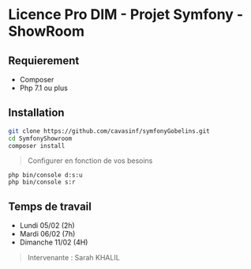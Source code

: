Licence Pro DIM - Projet Symfony - ShowRoom
==================================

## Requierement

* Composer 
* Php 7.1 ou plus

## Installation

```bash
git clone https://github.com/cavasinf/symfonyGobelins.git
cd SymfonyShowroom
composer install
```
> Configurer en fonction de vos besoins
```
php bin/console d:s:u
php bin/console s:r
```

## Temps de travail
* Lundi 05/02 (2h)
* Mardi 06/02 (7h)
* Dimanche 11/02 (4H)

>Intervenante : Sarah KHALIL
